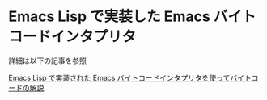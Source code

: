 Emacs Lisp で実装した Emacs バイトコードインタプリタ
====================================================

詳細は以下の記事を参照

[Emacs Lisp で実装された Emacs バイトコードインタプリタを使ってバイトコードの解説](https://qiita.com/chuntaro/items/bf1da345ac6671579c3b)
